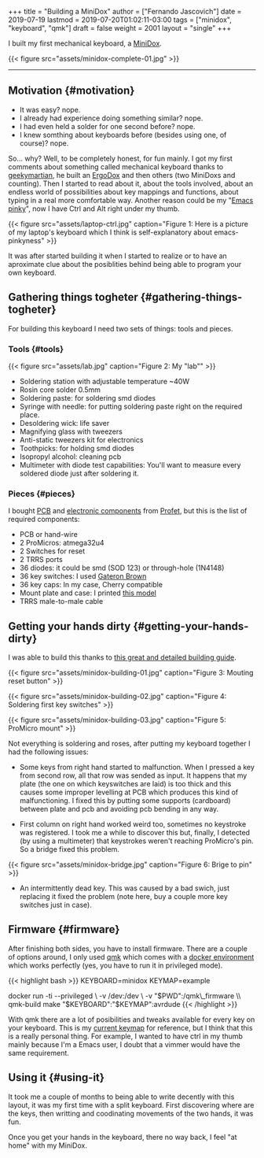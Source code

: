 +++
title = "Building a MiniDox"
author = ["Fernando Jascovich"]
date = 2019-07-19
lastmod = 2019-07-20T01:02:11-03:00
tags = ["minidox", "keyboard", "qmk"]
draft = false
weight = 2001
layout = "single"
+++

I built my first mechanical keyboard, a [MiniDox](<https://github.com/That-Canadian/MiniDox%5FPCB>).

{{< figure src="assets/minidox-complete-01.jpg" >}}

---


## Motivation {#motivation}

-   It was easy? nope.
-   I already had experience doing something similar? nope.
-   I had even held a solder for one second before? nope.
-   I knew somthing about keyboards before (besides using one, of course)? nope.

So... why?
Well, to be completely honest, for fun mainly. I got my first comments about something called mechanical keyboard thanks to [geekymartian](<https://github.com/bfagundez>), he built an [ErgoDox](<https://www.ergodox.io/>) and then others (two MiniDoxs and counting). Then I started to read about it, about the tools involved, about an endless world of possibilities about key mappings and functions, about typing in a real more comfortable way.
Another reason could be my "[Emacs pinky](<https://en.wikipedia.org/wiki/Emacs#Emacs%5Fpinky>)", now I have Ctrl and Alt right under my thumb.

{{< figure src="assets/laptop-ctrl.jpg" caption="Figure 1: Here is a picture of my laptop's keyboard which I think is self-explanatory about emacs-pinkyness" >}}

It was after started building it when I started to realize or to have an aproximate clue about the posiblities behind being able to program your own keyboard.


## Gathering things togheter {#gathering-things-togheter}

For building this keyboard I need two sets of things: tools and pieces.


### Tools {#tools}

{{< figure src="assets/lab.jpg" caption="Figure 2: My \"lab\"" >}}

-   Soldering station with adjustable temperature ~40W
-   Rosin core solder 0.5mm
-   Soldering paste: for soldering smd diodes
-   Syringe with needle: for putting soldering paste right on the required place.
-   Desoldering wick: life saver
-   Magnifying glass with tweezers
-   Anti-static tweezers kit for electronics
-   Toothpicks: for holding smd diodes
-   Isopropyl alcohol: cleaning pcb
-   Multimeter with diode test capabilities: You'll want to measure every soldered diode just after soldering it.


### Pieces {#pieces}

I bought [PCB](<https://shop.profetkeyboards.com/product/minidox-pcb-set>) and [electronic components](<https://shop.profetkeyboards.com/product/minidox-pcb-set>) from [Profet](<https://shop.profetkeyboards.com/>), but this is the list of required components:

-   PCB or hand-wire
-   2 ProMicros: atmega32u4
-   2 Switches for reset
-   2 TRRS ports
-   36 diodes: it could be smd (SOD 123) or through-hole (1N4148)
-   36 key switches: I used [Gateron Brown](<https://www.switchtop.com/product/gateron-switches>)
-   36 key caps: In my case, Cherry compatible
-   Mount plate and case: I printed [this model](<https://github.com/fernando-jascovich/minidox-case>)
-   TRRS male-to-male cable


## Getting your hands dirty {#getting-your-hands-dirty}

I was able to build this thanks to [this great and detailed building guide](<https://imgur.com/a/vImo6>).

{{< figure src="assets/minidox-building-01.jpg" caption="Figure 3: Mouting reset button" >}}

{{< figure src="assets/minidox-building-02.jpg" caption="Figure 4: Soldering first key switches" >}}

{{< figure src="assets/minidox-building-03.jpg" caption="Figure 5: ProMicro mount" >}}

Not everything is soldering and roses, after putting my keyboard together I had the following issues:

-   Some keys from right hand started to malfunction. When I pressed a key from second row, all that row was sended as input. It happens that my plate (the one on which keyswitches are laid) is too thick and this causes some improper levelling at PCB which produces this kind of malfunctioning. I fixed this by putting some supports (cardboard) between plate and pcb and avoiding pcb bending in any way.

-   First column on right hand worked weird too, sometimes no keystroke was registered. I took me a while to discover this but, finally, I detected (by using a multimeter) that keystrokes weren't reaching ProMicro's pin. So a bridge fixed this problem.

{{< figure src="assets/minidox-bridge.jpg" caption="Figure 6: Brige to pin" >}}

-   An intermittently dead key. This was caused by a bad swich, just replacing it fixed the problem (note here, buy a couple more key switches just in case).


## Firmware {#firmware}

After finishing both sides, you have to install firmware. There are a couple of options around, I only used [qmk](<https://qmk.fm/>) which comes with a [docker environment](<https://github.com/qmk/qmk%5Ffirmware/blob/master/Dockerfile>)  which works perfectly (yes, you have to run it in privileged mode).

{{< highlight bash >}}
KEYBOARD=minidox
KEYMAP=example

docker run -ti --privileged \\
       -v /dev:/dev \\
       -v "$PWD":/qmk\_firmware \\
       qmk-build make "$KEYBOARD":"$KEYMAP":avrdude
{{< /highlight >}}

With qmk there are a lot of posibilities and tweaks available for every key on your keyboard. This is my [current keymap](<https://github.com/fernando-jascovich/qmk%5Ffirmware/tree/fernando-jascovich%5Fminidox%5Flayout/keyboards/minidox/keymaps/fernando%5Fjascovich>) for reference, but I think that this is a really personal thing. For example, I wanted to have ctrl in my thumb mainly because I'm a Emacs user, I doubt that a vimmer would have the same requirement.


## Using it {#using-it}

It took me a couple of months to being able to write decently with this layout, it was my first time with a split keyboard. First discovering where are the keys, then writting and coodinating movements of the two hands, it was fun.

Once you get your hands in the keyboard, there no way back, I feel "at home" with my MiniDox.
